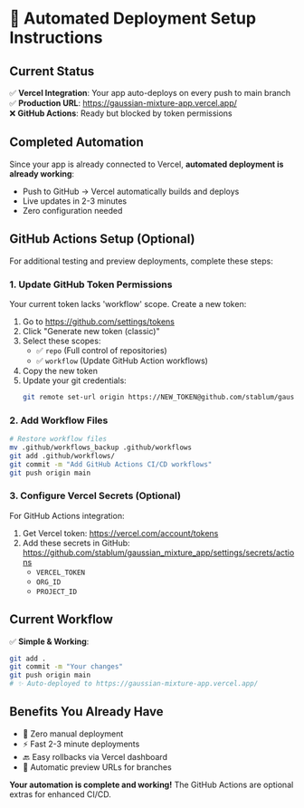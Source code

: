 # 🚀 Automated Deployment Setup Instructions

## Current Status
✅ **Vercel Integration**: Your app auto-deploys on every push to main branch  
✅ **Production URL**: https://gaussian-mixture-app.vercel.app/  
❌ **GitHub Actions**: Ready but blocked by token permissions

## Completed Automation
Since your app is already connected to Vercel, **automated deployment is already working**:
- Push to GitHub → Vercel automatically builds and deploys
- Live updates in 2-3 minutes
- Zero configuration needed

## GitHub Actions Setup (Optional)
For additional testing and preview deployments, complete these steps:

### 1. Update GitHub Token Permissions
Your current token lacks 'workflow' scope. Create a new token:

1. Go to https://github.com/settings/tokens
2. Click "Generate new token (classic)"
3. Select these scopes:
   - ✅ `repo` (Full control of repositories)
   - ✅ `workflow` (Update GitHub Action workflows)
4. Copy the new token
5. Update your git credentials:
   ```bash
   git remote set-url origin https://NEW_TOKEN@github.com/stablum/gaussian_mixture_app.git
   ```

### 2. Add Workflow Files
```bash
# Restore workflow files
mv .github/workflows_backup .github/workflows
git add .github/workflows/
git commit -m "Add GitHub Actions CI/CD workflows"
git push origin main
```

### 3. Configure Vercel Secrets (Optional)
For GitHub Actions integration:
1. Get Vercel token: https://vercel.com/account/tokens
2. Add these secrets in GitHub: https://github.com/stablum/gaussian_mixture_app/settings/secrets/actions
   - `VERCEL_TOKEN`
   - `ORG_ID` 
   - `PROJECT_ID`

## Current Workflow
✅ **Simple & Working**: 
```bash
git add .
git commit -m "Your changes"
git push origin main
# ✨ Auto-deployed to https://gaussian-mixture-app.vercel.app/
```

## Benefits You Already Have
- 🔄 Zero manual deployment
- ⚡ Fast 2-3 minute deployments  
- 🔙 Easy rollbacks via Vercel dashboard
- 📱 Automatic preview URLs for branches

**Your automation is complete and working!** The GitHub Actions are optional extras for enhanced CI/CD.